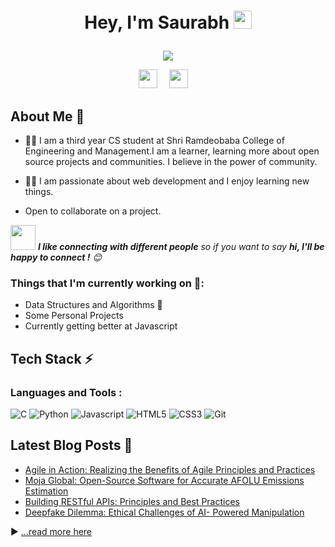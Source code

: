 # <p align="center">Hey, I'm Saurabh <img src="hi.gif" width="29px">

</p>

<p align="center">

<img src="https://readme-typing-svg.herokuapp.com?lines=Welcome+to++my+GitHub+Profile!;Feel+free+to+Connect+with+me!;Thank+you!&font=Fira%20Code&center=true&width=380&height=50">

</p>
<p align="center">
<a href="https://www.linkedin.com/in/saurabh-suchak-389289227/"><img src="https://camo.githubusercontent.com/c8a9c5b414cd812ad6a97a46c29af67239ddaeae08c41724ff7d945fb4c047e5/68747470733a2f2f6564656e742e6769746875622e696f2f537570657254696e7949636f6e732f696d616765732f7376672f6c696e6b6564696e2e737667" width="30 !important" height="30" style="margin-right:15px!important"></a>
<a href="mailto:saurabhsuchak108@gmail.com"><img src="https://camo.githubusercontent.com/4a3dd8d10a27c272fd04b2ce8ed1a130606f95ea6a76b5e19ce8b642faa18c27/68747470733a2f2f6564656e742e6769746875622e696f2f537570657254696e7949636f6e732f696d616765732f7376672f676d61696c2e737667" width="30" height="30" style="margin-right: 15px !important"></a>

 
</p> 

## About Me 🚀

- :man_student: I am a third year CS student at Shri Ramdeobaba College of Engineering and Management.I am a learner, learning more about open source projects and communities. I believe in the power of community.

- :technologist: I am passionate about web development and I enjoy learning new things.

-  Open to collaborate on a project.

<img src="https://media.giphy.com/media/LnQjpWaON8nhr21vNW/giphy.gif" width="40"> <em><b>I like connecting with different people</b> so if you want to say <b>hi, I'll be happy to connect !</b> :blush:</em>

###   Things that I'm currently working on 💼: 
* Data Structures and Algorithms 💫
* Some Personal Projects
* Currently getting better at Javascript

##  Tech Stack ⚡


### Languages and Tools :
![C](https://img.shields.io/badge/c-%2300599C.svg?style=for-the-badge&logo=c&logoColor=white)
![Python](https://img.shields.io/badge/-Python-black?style=for-the-badge&logo=python&logoColor=4B8BBE)
![Javascript](https://img.shields.io/badge/-javascript-FFED66?style=for-the-badge&logo=javascript&logoColor=black)
![HTML5](https://img.shields.io/badge/-html5-d9534f?style=for-the-badge&logo=html5&logoColor=white)
![CSS3](https://img.shields.io/badge/-css3-1572B6?style=for-the-badge&logo=css3&logoColor=white)
![Git](https://img.shields.io/badge/-git-F1502F?style=for-the-badge&logo=git&logoColor=white)

## Latest Blog Posts 📝

- [Agile in Action: Realizing the Benefits of Agile Principles and Practices](https://saurabhsuchak.hashnode.dev/agile-in-action-realizing-the-benefits-of-agile-principles-and-practices)
- [Moja Global: Open-Source Software for Accurate AFOLU Emissions Estimation](https://saurabhsuchak.hashnode.dev/moja-global-open-source-software-for-accurate-afolu-emissions-estimation)
- [Building RESTful APIs: Principles and Best Practices](https://saurabhsuchak.hashnode.dev/building-restful-apis-principles-and-best-practices)
- [Deepfake Dilemma: Ethical Challenges of AI- Powered Manipulation](https://saurabhsuchak.hashnode.dev/deepfake-dilemma-ethical-challenges-of-ai-powered-manipulation)

▶ [...read more here](https://saurabhsuchak.hashnode.dev/)
  

